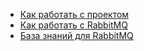 - [Как работать с проектом](./docs/how_to_work_with_project) 
- [Как работать с RabbitMQ](./docs/how_to_work_with_rabbit) 
- [База знаний для RabbitMQ](./docs/RabbitMQ_Knowledge_Base_Detailed.md) 
